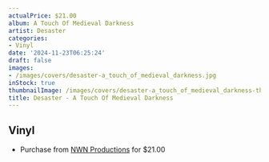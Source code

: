 ```yaml
---
actualPrice: $21.00
album: A Touch Of Medieval Darkness
artist: Desaster
categories:
- Vinyl
date: '2024-11-23T06:25:24'
draft: false
images:
- /images/covers/desaster-a_touch_of_medieval_darkness.jpg
inStock: true
thumbnailImage: /images/covers/desaster-a_touch_of_medieval_darkness-thumb.jpg
title: Desaster - A Touch Of Medieval Darkness
---
```


## Vinyl
* Purchase from [NWN Productions](http://shop.nwnprod.com/index.php?route=product/product&path=75&product_id=57632&sort=pd.name&order=ASC) for $21.00
